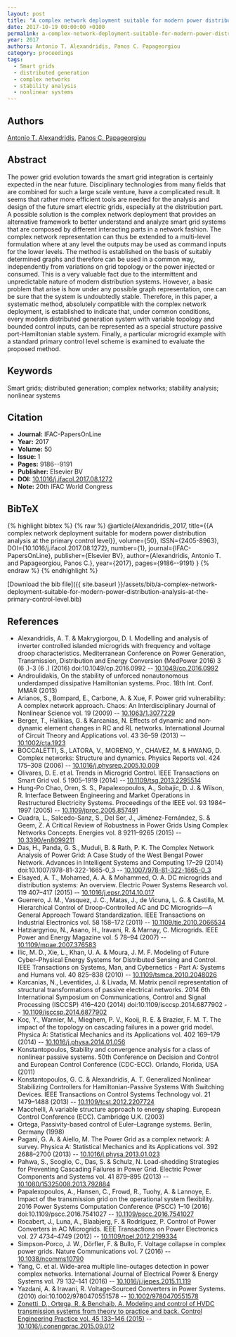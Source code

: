 ```yaml
---
layout: post
title: "A complex network deployment suitable for modern power distribution analysis at the primary control level"
date: 2017-10-19 00:00:00 +0100
permalink: a-complex-network-deployment-suitable-for-modern-power-distribution-analysis-at-the-primary-control-level
year: 2017
authors: Antonio T. Alexandridis, Panos C. Papageorgiou
category: proceedings
tags:
  - Smart grids
  - distributed generation
  - complex networks
  - stability analysis
  - nonlinear systems
---
```

 
## Authors
[Antonio T. Alexandridis](authors/antonio-t-alexandridis), [Panos C. Papageorgiou](authors/panos-c-papageorgiou)
 
## Abstract
The power grid evolution towards the smart grid integration is certainly expected in the near future. Disciplinary technologies from many fields that are combined for such a large scale venture, have a complicated result. It seems that rather more efficient tools are needed for the analysis and design of the future smart electric grids, especially at the distribution part. A possible solution is the complex network deployment that provides an alternative framework to better understand and analyze smart grid systems that are composed by different interacting parts in a network fashion. The complex network representation can thus be extended to a multi-level formulation where at any level the outputs may be used as command inputs for the lower levels. The method is established on the basis of suitably determined graphs and therefore can be used in a common way, independently from variations on grid topology or the power injected or consumed. This is a very valuable fact due to the intermittent and unpredictable nature of modern distribution systems. However, a basic problem that arise is how under any possible graph representation, one can be sure that the system is undoubtedly stable. Therefore, in this paper, a systematic method, absolutely compatible with the complex network deployment, is established to indicate that, under common conditions, every modern distributed generation system with variable topology and bounded control inputs, can be represented as a special structure passive port-Hamiltonian stable system. Finally, a particular microgrid example with a standard primary control level scheme is examined to evaluate the proposed method.
 
## Keywords
Smart grids; distributed generation; complex networks; stability analysis; nonlinear systems
 
## Citation
- **Journal:** IFAC-PapersOnLine
- **Year:** 2017
- **Volume:** 50
- **Issue:** 1
- **Pages:** 9186--9191
- **Publisher:** Elsevier BV
- **DOI:** [10.1016/j.ifacol.2017.08.1272](https://doi.org/10.1016/j.ifacol.2017.08.1272)
- **Note:** 20th IFAC World Congress
 
## BibTeX
{% highlight bibtex %}
{% raw %}
@article{Alexandridis_2017,
  title={{A complex network deployment suitable for modern power distribution analysis at the primary control level}},
  volume={50},
  ISSN={2405-8963},
  DOI={10.1016/j.ifacol.2017.08.1272},
  number={1},
  journal={IFAC-PapersOnLine},
  publisher={Elsevier BV},
  author={Alexandridis, Antonio T. and Papageorgiou, Panos C.},
  year={2017},
  pages={9186--9191}
}
{% endraw %}
{% endhighlight %}
 
[Download the bib file]({{ site.baseurl }}/assets/bib/a-complex-network-deployment-suitable-for-modern-power-distribution-analysis-at-the-primary-control-level.bib)
 
## References
- Alexandridis, A. T. & Makrygiorgou, D. I. Modelling and analysis of inverter controlled islanded microgrids with frequency and voltage droop characteristics. Mediterranean Conference on Power Generation, Transmission, Distribution and Energy Conversion (MedPower 2016) 3 (6 .)-3 (6 .) (2016) doi:10.1049/cp.2016.0992 -- [10.1049/cp.2016.0992](https://doi.org/10.1049/cp.2016.0992)
- Androulidakis, On the stability of unforced nonautonomous underdamped dissipative Hamiltonian systems. Proc. 18th Int. Conf. MMAR (2013)
- Arianos, S., Bompard, E., Carbone, A. & Xue, F. Power grid vulnerability: A complex network approach. Chaos: An Interdisciplinary Journal of Nonlinear Science vol. 19 (2009) -- [10.1063/1.3077229](https://doi.org/10.1063/1.3077229)
- Berger, T., Halikias, G. & Karcanias, N. Effects of dynamic and non‐dynamic element changes in RC and RL networks. International Journal of Circuit Theory and Applications vol. 43 36–59 (2013) -- [10.1002/cta.1923](https://doi.org/10.1002/cta.1923)
- BOCCALETTI, S., LATORA, V., MORENO, Y., CHAVEZ, M. & HWANG, D. Complex networks: Structure and dynamics. Physics Reports vol. 424 175–308 (2006) -- [10.1016/j.physrep.2005.10.009](https://doi.org/10.1016/j.physrep.2005.10.009)
- Olivares, D. E. et al. Trends in Microgrid Control. IEEE Transactions on Smart Grid vol. 5 1905–1919 (2014) -- [10.1109/tsg.2013.2295514](https://doi.org/10.1109/tsg.2013.2295514)
- Hung-Po Chao, Oren, S. S., Papalexopoulos, A., Sobajic, D. J. & Wilson, R. Interface Between Engineering and Market Operations in Restructured Electricity Systems. Proceedings of the IEEE vol. 93 1984–1997 (2005) -- [10.1109/jproc.2005.857491](https://doi.org/10.1109/jproc.2005.857491)
- Cuadra, L., Salcedo-Sanz, S., Del Ser, J., Jiménez-Fernández, S. & Geem, Z. A Critical Review of Robustness in Power Grids Using Complex Networks Concepts. Energies vol. 8 9211–9265 (2015) -- [10.3390/en8099211](https://doi.org/10.3390/en8099211)
- Das, H., Panda, G. S., Muduli, B. & Rath, P. K. The Complex Network Analysis of Power Grid: A Case Study of the West Bengal Power Network. Advances in Intelligent Systems and Computing 17–29 (2014) doi:10.1007/978-81-322-1665-0_3 -- [10.1007/978-81-322-1665-0_3](https://doi.org/10.1007/978-81-322-1665-0_3)
- Elsayed, A. T., Mohamed, A. A. & Mohammed, O. A. DC microgrids and distribution systems: An overview. Electric Power Systems Research vol. 119 407–417 (2015) -- [10.1016/j.epsr.2014.10.017](https://doi.org/10.1016/j.epsr.2014.10.017)
- Guerrero, J. M., Vasquez, J. C., Matas, J., de Vicuna, L. G. & Castilla, M. Hierarchical Control of Droop-Controlled AC and DC Microgrids—A General Approach Toward Standardization. IEEE Transactions on Industrial Electronics vol. 58 158–172 (2011) -- [10.1109/tie.2010.2066534](https://doi.org/10.1109/tie.2010.2066534)
- Hatziargyriou, N., Asano, H., Iravani, R. & Marnay, C. Microgrids. IEEE Power and Energy Magazine vol. 5 78–94 (2007) -- [10.1109/mpae.2007.376583](https://doi.org/10.1109/mpae.2007.376583)
- Ilic, M. D., Xie, L., Khan, U. A. & Moura, J. M. F. Modeling of Future Cyber–Physical Energy Systems for Distributed Sensing and Control. IEEE Transactions on Systems, Man, and Cybernetics - Part A: Systems and Humans vol. 40 825–838 (2010) -- [10.1109/tsmca.2010.2048026](https://doi.org/10.1109/tsmca.2010.2048026)
- Karcanias, N., Leventides, J. & Livada, M. Matrix pencil representation of structural transformations of passive electrical networks. 2014 6th International Symposium on Communications, Control and Signal Processing (ISCCSP) 416–420 (2014) doi:10.1109/isccsp.2014.6877902 -- [10.1109/isccsp.2014.6877902](https://doi.org/10.1109/isccsp.2014.6877902)
- Koç, Y., Warnier, M., Mieghem, P. V., Kooij, R. E. & Brazier, F. M. T. The impact of the topology on cascading failures in a power grid model. Physica A: Statistical Mechanics and its Applications vol. 402 169–179 (2014) -- [10.1016/j.physa.2014.01.056](https://doi.org/10.1016/j.physa.2014.01.056)
- Konstantopoulos, Stability and convergence analysis for a class of nonlinear passive systems. 50th Conference on Decision and Control and European Control Conference (CDC-ECC). Orlando, Florida, USA (2011)
- Konstantopoulos, G. C. & Alexandridis, A. T. Generalized Nonlinear Stabilizing Controllers for Hamiltonian-Passive Systems With Switching Devices. IEEE Transactions on Control Systems Technology vol. 21 1479–1488 (2013) -- [10.1109/tcst.2012.2207724](https://doi.org/10.1109/tcst.2012.2207724)
- Macchelli, A variable structure approach to energy shaping. European Control Conference (ECC). Cambridge U.K. (2003)
- Ortega, Passivity-based control of Euler–Lagrange systems. Berlin, Germany (1998)
- Pagani, G. A. & Aiello, M. The Power Grid as a complex network: A survey. Physica A: Statistical Mechanics and its Applications vol. 392 2688–2700 (2013) -- [10.1016/j.physa.2013.01.023](https://doi.org/10.1016/j.physa.2013.01.023)
- Pahwa, S., Scoglio, C., Das, S. & Schulz, N. Load-shedding Strategies for Preventing Cascading Failures in Power Grid. Electric Power Components and Systems vol. 41 879–895 (2013) -- [10.1080/15325008.2013.792884](https://doi.org/10.1080/15325008.2013.792884)
- Papalexopoulos, A., Hansen, C., Frowd, R., Tuohy, A. & Lannoye, E. Impact of the transmission grid on the operational system flexibility. 2016 Power Systems Computation Conference (PSCC) 1–10 (2016) doi:10.1109/pscc.2016.7541027 -- [10.1109/pscc.2016.7541027](https://doi.org/10.1109/pscc.2016.7541027)
- Rocabert, J., Luna, A., Blaabjerg, F. & Rodríguez, P. Control of Power Converters in AC Microgrids. IEEE Transactions on Power Electronics vol. 27 4734–4749 (2012) -- [10.1109/tpel.2012.2199334](https://doi.org/10.1109/tpel.2012.2199334)
- Simpson-Porco, J. W., Dörfler, F. & Bullo, F. Voltage collapse in complex power grids. Nature Communications vol. 7 (2016) -- [10.1038/ncomms10790](https://doi.org/10.1038/ncomms10790)
- Yang, C. et al. Wide-area multiple line-outages detection in power complex networks. International Journal of Electrical Power &amp; Energy Systems vol. 79 132–141 (2016) -- [10.1016/j.ijepes.2015.11.119](https://doi.org/10.1016/j.ijepes.2015.11.119)
- Yazdani, A. & Iravani, R. Voltage‐Sourced Converters in Power Systems. (2010) doi:10.1002/9780470551578 -- [10.1002/9780470551578](https://doi.org/10.1002/9780470551578)
- [Zonetti, D., Ortega, R. & Benchaib, A. Modeling and control of HVDC transmission systems from theory to practice and back. Control Engineering Practice vol. 45 133–146 (2015)](modeling-and-control-of-hvdc-transmission-systems-from-theory-to-practice-and-back) -- [10.1016/j.conengprac.2015.09.012](https://doi.org/10.1016/j.conengprac.2015.09.012)

